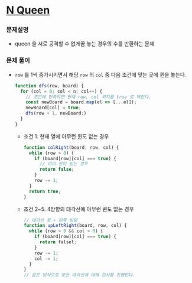 # [N Queen](https://school.programmers.co.kr/learn/courses/30/lessons/12952)

### 문제설명

- queen 을 서로 공격할 수 없게끔 놓는 경우의 수를 반환하는 문제

### 문제 풀이

- `row` 를 1씩 증가시키면서 해당 `row` 의 `col` 중 다음 조건에 맞는 곳에 퀸을 놓는다.
  ```js
  function dfs(row, board) {
    for (col = 0; col < n; col++) {
      // 조건에 만족하면 현재 row, col 위치를 true 로 택한다.
      const newBoard = board.map(el => [...el]);
      newBoard[col] = true;
      dfs(row + 1, newBoard;)
    }
  }
  ```
  - 조건 1. 현재 열에 아무런 퀸도 없는 경우
    ```js
    function colRight(board, row, col) {
      while (row > 0) {
        if (board[row][col] === true) {
          // 이미 퀸이 있는 경우
          return false;
        }
        row -= 1;
      }
      return true;
    }
    ```
  - 조건 2~5. 4방향의 대각선에 아무런 퀸도 없는 경우
    ```js
    // 대각선 윗 + 왼쪽 방향
    function upLeftRight(board, row, col) {
      while (row > 0 && col > 0) {
        if (board[row][col] === true) {
          return falsel;
        }
        row -= 1;
        col -= 1;
      }
    }
    // 같은 방식으로 모든 대각선에 대해 검사를 진행한다.
    ```
